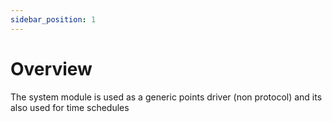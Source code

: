 ```yaml
---
sidebar_position: 1
---
```


# Overview

The system module is used as a generic points driver (non protocol) and its also used for time schedules








